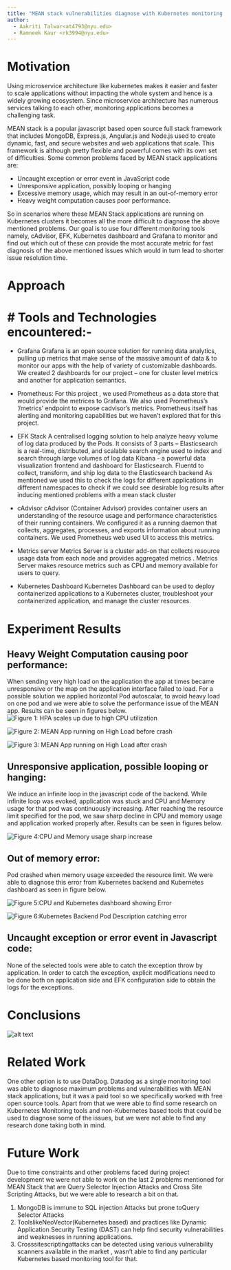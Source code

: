 ```yaml
---
title: "MEAN stack vulnerabilities diagnose with Kubernetes monitoring tools"
author:
  - Aakriti Talwar<at4793@nyu.edu>
  - Ramneek Kaur <rk3994@nyu.edu>
---
```




# Motivation

Using microservice architecture like kubernetes makes it easier and faster to scale applications without impacting the whole system and hence is a widely growing ecosystem. Since microservice architecture has numerous services talking to each other, monitoring applications becomes a challenging task.
 
MEAN stack is a popular javascript based open source full stack framework that includes MongoDB, Express.js, Angular.js and Node.js used  to create dynamic, fast, and secure websites and web applications that scale. This framework is although pretty flexible and powerful comes with its own set of difficulties. Some common problems faced by MEAN stack applications are:
 
* Uncaught exception or error event in JavaScript code
* Unresponsive application, possibly looping or hanging
* Excessive memory usage, which may result in an out-of-memory error
* Heavy weight computation causes poor performance.
 
So in scenarios where these MEAN Stack applications are running on Kubernetes clusters it becomes all the more difficult to diagnose the above mentioned problems. Our goal is to use four different monitoring tools namely, cAdvisor, EFK, Kubernetes dashboard and Grafana to monitor and find out which out of these can provide the most accurate metric for fast diagnosis of the above mentioned issues which would in turn lead to shorter issue resolution time.


#  Approach
# # Tools and Technologies encountered:-
  
* Grafana
Grafana is an open source solution for running data analytics, pulling up metrics that make sense of the massive amount of data & to monitor our apps with the help of variety of customizable dashboards. We created 2 dashboards for our project – one for cluster level metrics and another for application semantics.
 
* Prometheus:
For this project , we used Prometheus as a data store that would provide the metrices to Grafana. We also used Prometheus’s ‘/metrics’ endpoint to expose cadvisor’s metrics. Prometheus itself has alerting and monitoring capabilities but we haven’t explored that for this project.
 
* EFK Stack
A centralised logging solution to help analyze heavy volume of log data produced by the Pods. It consists of 3 parts –
Elasticsearch is a real-time, distributed, and scalable search engine used to index and search through large volumes of log data
Kibana - a powerful data visualization frontend and dashboard for Elasticsearch. 
Fluentd to collect, transform, and ship log data to the Elasticsearch backend
As mentioned we used this to check the logs for different applications in different namespaces to check if we could see desirable log results after inducing mentioned problems with a mean stack cluster

* cAdvisor
cAdvisor (Container Advisor) provides container users an understanding of the resource usage and performance characteristics of their running containers. We configured it as a running daemon that collects, aggregates, processes, and exports information about running containers. We used Prometheus web used UI to access this metrics.
 
* Metrics server
Metrics Server is a cluster add-on that collects resource usage data from each node and provides aggregated metrics . Metrics Server makes resource metrics such as CPU and memory available for users to query.
 
* Kubernetes Dashboard
Kubernetes Dashboard can be used to deploy containerized applications to a Kubernetes cluster, troubleshoot your containerized application, and manage the cluster resources. 
 

# Experiment Results

## Heavy Weight Computation causing poor performance:
When sending very high load on the application the app at times became unresponsive or the map on the application interface failed to load.
For a possible solution we applied horizontal Pod autoscalar, to avoid heavy load on one pod and we were able to solve the performance issue of the MEAN app. Results can be seen in figures below.
![Figure 1: HPA scales up due to high CPU utilization](https://github.com/Ramneek99/final-project-report/blob/main/rk3994-at4793/Picture2.png)

![Figure 2: MEAN App running on High Load before crash](https://github.com/Ramneek99/final-project-report/blob/main/rk3994-at4793/Screen%20Shot%202021-05-11%20at%2011.10.14%20AM.png)

![ Figure 3: MEAN App running on High Load after crash](https://github.com/Ramneek99/final-project-report/blob/main/rk3994-at4793/Screen%20Shot%202021-05-11%20at%2011.09.34%20AM.png)


## Unresponsive application, possible looping or hanging:
We induce an infinite loop in the javascript code of the backend. While infinite loop was evoked, application was stuck and CPU and Memory usage for that pod was continuously increasing. After reaching the resource limit specified for the pod, we saw sharp decline in CPU and memory usage and application worked properly after. Results can be seen in figures below.

![Figure 4:CPU and Memory usage sharp increase](https://github.com/Ramneek99/final-project-report/blob/main/rk3994-at4793/WhatsApp%20Image%202021-05-18%20at%2010.11.26%20PM.jpeg)

## Out of memory error:
Pod crashed when memory usage exceeded the resource limit. We were able to diagnose this error from Kubernetes backend and  Kubernetes dashboard as seen in figure below.

![Figure 5:CPU and Kubernetes dashboard showing Error](https://github.com/Ramneek99/final-project-report/blob/main/rk3994-at4793/WhatsApp%20Image%202021-05-18%20at%2010.18.57%20PM.jpeg)

![Figure 6:Kubernetes Backend Pod Description catching error ](https://github.com/Ramneek99/final-project-report/blob/main/rk3994-at4793/WhatsApp%20Image%202021-05-18%20at%2010.19.05%20PM.jpeg)

## Uncaught exception or error event in Javascript code:
None of the selected tools were able to catch the exception throw by application. In order to catch the exception, explicit modifications need to be done both on application side and EFK configuration side to obtain the logs for the exceptions.

# Conclusions

![alt text](https://github.com/Ramneek99/final-project-report/blob/main/rk3994-at4793/Picture1.png)

# Related Work 

One other option is to use DataDog. Datadog as a single monitoring tool was able to diagnose maximum problems and vulnerabilities with MEAN stack applications, but it was a paid tool so we specifically worked with free open source tools.
Apart from that we were able to find some research on Kubernetes Monitoring tools and non-Kubernetes based  tools that could be used to diagnose some of the issues, but we were not able to find any research done taking both in mind.


# Future Work

Due to time constraints and other problems faced during project development we were not able to work on the last 2 problems mentioned for MEAN Stack that are Query Selector Injection Attacks and Cross Site Scripting Attacks, but we were able to research a bit on that.
1. MongoDB is immune to SQL injection Attacks but prone toQuery Selector Attacks
2. ToolslikeNeoVector(Kubernetes based) and  practices like Dynamic Application Security Testing (DAST)  can help find security vulnerabilities and weaknesses in running applications.
3. Crosssitescriptingattacks can be detected using various vulnerability scanners available in the market , wasn’t able to find any particular Kubernetes based monitoring tool for that.


